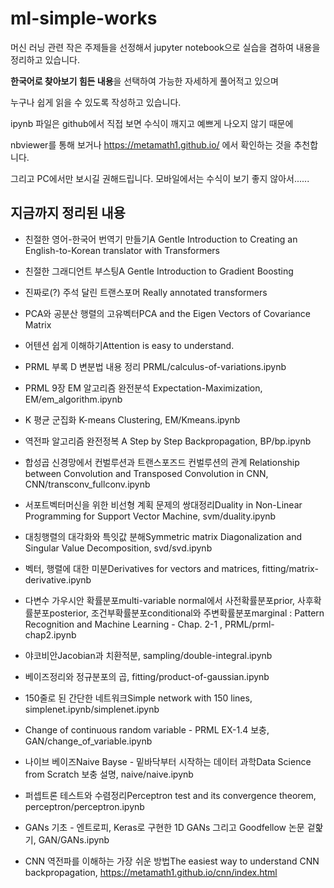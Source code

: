 # ml-simple-works

머신 러닝 관련 작은 주제들을 선정해서 jupyter notebook으로 실습을 겸하여 내용을 정리하고 있습니다.

**한국어로 찾아보기 힘든 내용**을 선택하여 가능한 자세하게 풀어적고 있으며 

누구나 쉽게 읽을 수 있도록 작성하고 있습니다.

ipynb 파일은 github에서 직접 보면 수식이 깨지고 예쁘게 나오지 않기 때문에

nbviewer를 통해 보거나 https://metamath1.github.io/ 에서 확인하는 것을 추천합니다.

그리고 PC에서만 보시길 권해드립니다. 모바일에서는 수식이 보기 좋지 않아서......


## 지금까지 정리된 내용

- 친절한 영어-한국어 번역기 만들기A Gentle Introduction to Creating an English-to-Korean translator with Transformers

- 친절한 그래디언트 부스팅A Gentle Introduction to Gradient Boosting

- 진짜로(?) 주석 달린 트랜스포머 Really annotated transformers 

- PCA와 공분산 행렬의 고유벡터PCA and the Eigen Vectors of Covariance Matrix 

- 어텐션 쉽게 이해하기Attention is easy to understand.
  
- PRML 부록 D 변분법 내용 정리 PRML/calculus-of-variations.ipynb

- PRML 9장 EM 알고리즘 완전분석 Expectation-Maximization, EM/em_algorithm.ipynb

- K 평균 군집화 K-means Clustering, EM/Kmeans.ipynb

- 역전파 알고리즘 완전정복 A Step by Step Backpropagation, BP/bp.ipynb

- 합성곱 신경망에서 컨벌루션과 트랜스포즈드 컨벌루션의 관계 Relationship between Convolution and Transposed Convolution in CNN, CNN/transconv_fullconv.ipynb 

- 서포트벡터머신을 위한 비선형 계획 문제의 쌍대정리Duality in Non-Linear Programming for Support Vector Machine, svm/duality.ipynb 

- 대칭행렬의 대각화와 특잇값 분해Symmetric matrix Diagonalization and Singular Value Decomposition, svd/svd.ipynb

- 벡터, 행렬에 대한 미분Derivatives for vectors and matrices, fitting/matrix-derivative.ipynb

- 다변수 가우시안 확률분포multi-variable normal에서 사전확률분포prior, 사후확률분포posterior, 조건부확률분포conditional와 주변확률분포marginal : Pattern Recognition and Machine Learning - Chap. 2-1 , PRML/prml-chap2.ipynb

- 야코비안Jacobian과 치환적분, sampling/double-integral.ipynb

- 베이즈정리와 정규분포의 곱, fitting/product-of-gaussian.ipynb

- 150줄로 된 간단한 네트워크Simple network with 150 lines, simplenet.ipynb/simplenet.ipynb

- Change of continuous random variable - PRML EX-1.4 보충, GAN/change_of_variable.ipynb

- 나이브 베이즈Naive Bayse - 밑바닥부터 시작하는 데이터 과학Data Science from Scratch 보충 설명, naive/naive.ipynb

- 퍼셉트론 테스트와 수렴정리Perceptron test and its convergence theorem, perceptron/perceptron.ipynb

- GANs 기초 - 엔트로피, Keras로 구현한 1D GANs 그리고 Goodfellow 논문 겉핥기, GAN/GANs.ipynb

- CNN 역전파를 이해하는 가장 쉬운 방법The easiest way to understand CNN backpropagation, https://metamath1.github.io/cnn/index.html
